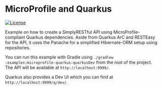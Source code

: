 # MicroProfile and Quarkus
[![License](https://img.shields.io/badge/License-Apache%202.0-blue.svg?style=plastic)](https://opensource.org/licenses/Apache-2.0)

Example on how to create a SimplyRESTful API using MicroProfile-compliant Quarkus dependencies. Aside from Quarkus ArC and RESTEasy for the API, it uses the Panache for a simplified Hibernate-ORM setup using repositories.

You can run this example with Gradle using `./gradlew :examples:microprofile-quarkus:quarkusDev` from the root of the project. The API will be available at `http://localhost:9999/`.

Quarkus also provides a Dev UI which you can find at `http://localhost:9999/q/dev/`.
